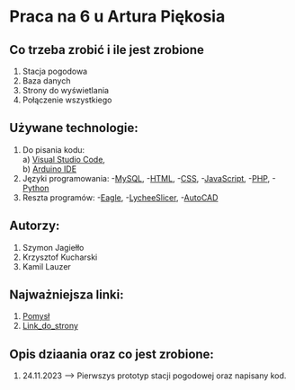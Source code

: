 # Praca na 6 u Artura Piękosia 

## Co trzeba zrobić i ile jest zrobione
1. Stacja pogodowa
2. Baza danych
3. Strony do wyświetlania 
4. Połączenie wszystkiego

## Używane technologie:

1. Do pisania kodu: <br>
    a) [Visual Studio Code][VsCode],  <br>
    b) [Arduino IDE][arduino]
2. Języki programowania:
    -[MySQL],
    -[HTML],
    -[CSS],
    -[JavaScript],
    -[PHP],
    -[Python]
3. Reszta programów: 
    -[Eagle],
    -[LycheeSlicer], 
    -[AutoCAD]

## Autorzy:

1. Szymon Jagiełło
2. Krzysztof Kucharski
3. Kamil Lauzer 

## Najważniejsza linki:

1. [Pomysł]
2. [Link_do_strony]

## Opis dziaania oraz co jest zrobione:

1. 24.11.2023 --> Pierwszys prototyp stacji pogodowej oraz napisany kod. 


<!-- linki do linków -->

[Pomysł]: https://majsterkowo.pl/solarna-stacja-meteo-z-wykorzystaniem-wemos-d1-mini-pro-oraz-raspberry-pi-3-b-czesc-1/
[Link_do_strony]: https://telewizor.ckznr1.debica.pl/pogoda/

[VsCode]: https://code.visualstudio.com/
[arduino]: https://www.arduino.cc/
[MySQL]: https://www.mysql.com/
[HTML]: -
[CSS]: - 
[JavaScript]: https://www.javascript.com/
[PHP]: https://www.php.net/
[Python]: https://www.python.org/
[Eagle]: https://www.autodesk.com/products/eagle/overview?term=1-YEAR&tab=subscription
[LycheeSlicer]: https://mango3d.io
[AutoCAD]: https://www.autodesk.pl/products/autocad/overview?term=1-YEAR&tab=subscription